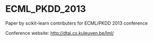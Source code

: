 ECML_PKDD_2013
==============

Paper by scikit-learn contributers for ECML/PKDD 2013 conference

Conference website: http://dtai.cs.kuleuven.be/lml/
